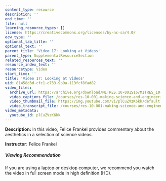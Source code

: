 ```yaml
---
content_type: resource
description: ''
end_time: ''
file: null
learning_resource_types: []
license: https://creativecommons.org/licenses/by-nc-sa/4.0/
ocw_type: ''
optional_tab_title: ''
optional_text: ''
parent_title: 'Video 17: Looking at Videos'
parent_type: SupplementalResourceSection
related_resources_text: ''
resource_index_text: ''
resourcetype: Video
start_time: ''
title: 'Video 17: Looking at Videos'
uid: 81458d3d-cfc1-c733-9b9a-113fcf8fad82
video_files:
  archive_url: https://archive.org/download/MITRES.10-001S16/MITRES_10-001S16_Track21_300k.mp4
  video_captions_file: /courses/res-10-001-making-science-and-engineering-pictures-a-practical-guide-to-presenting-your-work-spring-2016/796e005377935c87a669bb58984c74f8_plCuZVzK6kk.vtt
  video_thumbnail_file: https://img.youtube.com/vi/plCuZVzK6kk/default.jpg
  video_transcript_file: /courses/res-10-001-making-science-and-engineering-pictures-a-practical-guide-to-presenting-your-work-spring-2016/94d42b2b9ddd2179226eb4f9747195bd_plCuZVzK6kk.pdf
video_metadata:
  youtube_id: plCuZVzK6kk
---
```


**Description:** In this video, Felice Frankel provides commentary about the aesthetics in a selection of science videos.

**Instructor:** Felice Frankel

##### Viewing Recommendation

If you are using a laptop or desktop computer, we recommend you watch the video in full screen mode in high definition (HD).


